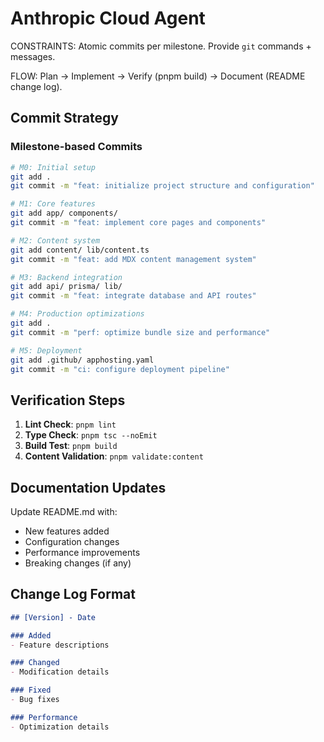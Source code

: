 # Anthropic Cloud Agent

CONSTRAINTS: Atomic commits per milestone. Provide `git` commands + messages.

FLOW: Plan → Implement → Verify (pnpm build) → Document (README change log).

## Commit Strategy

### Milestone-based Commits

```bash
# M0: Initial setup
git add .
git commit -m "feat: initialize project structure and configuration"

# M1: Core features
git add app/ components/
git commit -m "feat: implement core pages and components"

# M2: Content system
git add content/ lib/content.ts
git commit -m "feat: add MDX content management system"

# M3: Backend integration
git add api/ prisma/ lib/
git commit -m "feat: integrate database and API routes"

# M4: Production optimizations
git add .
git commit -m "perf: optimize bundle size and performance"

# M5: Deployment
git add .github/ apphosting.yaml
git commit -m "ci: configure deployment pipeline"
```

## Verification Steps

1. **Lint Check**: `pnpm lint`
2. **Type Check**: `pnpm tsc --noEmit`
3. **Build Test**: `pnpm build`
4. **Content Validation**: `pnpm validate:content`

## Documentation Updates

Update README.md with:
- New features added
- Configuration changes
- Performance improvements
- Breaking changes (if any)

## Change Log Format

```markdown
## [Version] - Date

### Added
- Feature descriptions

### Changed
- Modification details

### Fixed
- Bug fixes

### Performance
- Optimization details
```